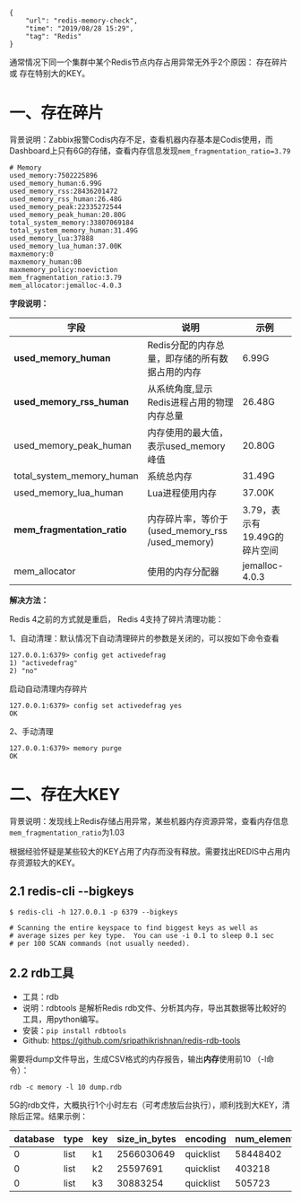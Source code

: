 ```
{
    "url": "redis-memory-check",
    "time": "2019/08/28 15:29",
    "tag": "Redis"
}
```

通常情况下同一个集群中某个Redis节点内存占用异常无外乎2个原因： 存在碎片 或 存在特别大的KEY。

# 一、存在碎片

背景说明：Zabbix报警Codis内存不足，查看机器内存基本是Codis使用，而Dashboard上只有6G的存储，查看内存信息发现`mem_fragmentation_ratio=3.79`

```
# Memory
used_memory:7502225896
used_memory_human:6.99G
used_memory_rss:28436201472
used_memory_rss_human:26.48G
used_memory_peak:22335272544
used_memory_peak_human:20.80G
total_system_memory:33807069184
total_system_memory_human:31.49G
used_memory_lua:37888
used_memory_lua_human:37.00K
maxmemory:0
maxmemory_human:0B
maxmemory_policy:noeviction
mem_fragmentation_ratio:3.79
mem_allocator:jemalloc-4.0.3
```

**字段说明：**

| 字段                        | 说明                                             | 示例                         |
| --------------------------- | ------------------------------------------------ | ---------------------------- |
| **used_memory_human**       | Redis分配的内存总量，即存储的所有数据占用的内存  | 6.99G                        |
| **used_memory_rss_human**   | 从系统角度,显示Redis进程占用的物理内存总量       | 26.48G                       |
| used_memory_peak_human      | 内存使用的最大值，表示used_memory峰值            | 20.80G                       |
| total_system_memory_human   | 系统总内存                                       | 31.49G                       |
| used_memory_lua_human       | Lua进程使用内存                                  | 37.00K                       |
| **mem_fragmentation_ratio** | 内存碎片率，等价于(used_memory_rss /used_memory) | 3.79，表示有19.49G的碎片空间 |
| mem_allocator               | 使用的内存分配器                                 | jemalloc-4.0.3               |


**解决方法：**

Redis 4之前的方式就是重启， Redis 4支持了碎片清理功能：

1、自动清理：默认情况下自动清理碎片的参数是关闭的，可以按如下命令查看

```
127.0.0.1:6379> config get activedefrag 
1) "activedefrag"
2) "no"
```

启动自动清理内存碎片

```
127.0.0.1:6379> config set activedefrag yes
OK
```

2、手动清理

```
127.0.0.1:6379> memory purge
OK
```

# 二、存在大KEY

背景说明：发现线上Redis存储占用异常，某些机器内存资源异常，查看内存信息`mem_fragmentation_ratio`为1.03

根据经验怀疑是某些较大的KEY占用了内存而没有释放。需要找出REDIS中占用内存资源较大的KEY。

## 2.1 redis-cli --bigkeys

```
$ redis-cli -h 127.0.0.1 -p 6379 --bigkeys

# Scanning the entire keyspace to find biggest keys as well as
# average sizes per key type.  You can use -i 0.1 to sleep 0.1 sec
# per 100 SCAN commands (not usually needed).
```

##  2.2 rdb工具

- 工具：rdb
- 说明：rdbtools 是解析Redis rdb文件、分析其内存，导出其数据等比較好的工具，用python编写。
- 安装：`pip install rdbtools`
- Github: https://github.com/sripathikrishnan/redis-rdb-tools


需要将dump文件导出，生成CSV格式的内存报告，输出**内存**使用前10 （-l命令）：

`rdb -c memory -l 10 dump.rdb`

5G的rdb文件，大概执行1个小时左右（可考虑放后台执行），顺利找到大KEY，清除后正常。结果示例：

database|type|key|size_in_bytes|encoding|num_elements|len_largest_element|expiry
---|---|---|---|---|---|---|---
0|list|k1|2566030649|quicklist|58448402|43|
0|list|k2|25597691|quicklist|403218|63|
0|list|k3|30883254|quicklist|505723|61|

